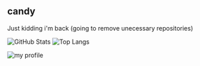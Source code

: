 ## candy
Just kidding i'm back
(going to remove unecessary repositories)

![GitHub Stats](https://github-readme-stats.vercel.app/api?username=realcandyuwu&theme=light&show_icons=true)
![Top Langs](https://github-readme-stats.vercel.app/api/top-langs/?username=realcandyuwu&theme=light)

<!---
zoccorus/zoccorus is a ✨ special ✨ repository because its `README.md` (this file) appears on your GitHub profile.
You can click the Preview link to take a look at your changes.
--->

![my profile](https://raw.githubusercontent.com/realcandyuwu/realcandyuwu/refs/heads/main/Screenshot_2024-11-17-17-03-13-796_com.tapblaze.pizzabusiness.jpg)
